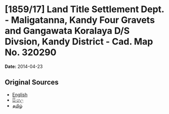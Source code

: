 # [1859/17] Land Title Settlement Dept. - Maligatanna, Kandy Four Gravets and Gangawata Koralaya D/S Divsion, Kandy District - Cad. Map No. 320290

**Date:** 2014-04-23

## Original Sources

- [English](https://documents.gov.lk/view/extra-gazettes/2014/4/1859-17_E.pdf)
- [සිංහල](https://documents.gov.lk/view/extra-gazettes/2014/4/1859-17_S.pdf)
- [தமிழ்](https://documents.gov.lk/view/extra-gazettes/2014/4/1859-17_T.pdf)
